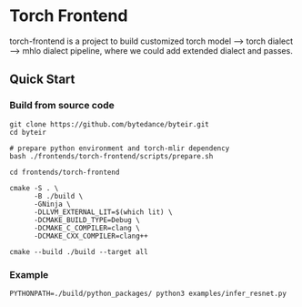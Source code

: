# Torch Frontend
torch-frontend is a project to build customized torch model --> torch dialect --> mhlo dialect pipeline, where we could add extended dialect and passes.


## Quick Start

### Build from source code

```
git clone https://github.com/bytedance/byteir.git
cd byteir

# prepare python environment and torch-mlir dependency
bash ./frontends/torch-frontend/scripts/prepare.sh

cd frontends/torch-frontend

cmake -S . \
      -B ./build \
      -GNinja \
      -DLLVM_EXTERNAL_LIT=$(which lit) \
      -DCMAKE_BUILD_TYPE=Debug \
      -DCMAKE_C_COMPILER=clang \
      -DCMAKE_CXX_COMPILER=clang++

cmake --build ./build --target all
```

### Example
```
PYTHONPATH=./build/python_packages/ python3 examples/infer_resnet.py
```
